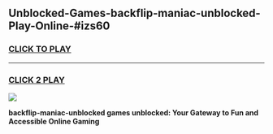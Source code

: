 
## Unblocked-Games-backflip-maniac-unblocked-Play-Online-#izs60
<h3>
<a href="https://premium.freeplayer.one?title=backflip-maniac-unblocked&ref=24F">CLICK TO PLAY</a></h3>
<hr>

<h3>
<a href="https://premium.freeplayer.one?title=backflip-maniac-unblocked&ref=24F">CLICK 2 PLAY</a>
  
</h3>

<a href="https://premium.freeplayer.one?title=backflip-maniac-unblocked&ref=24F/"><img src="https://clearcache.store/games.png"></a>


**backflip-maniac-unblocked games unblocked: Your Gateway to Fun and Accessible Online Gaming**
